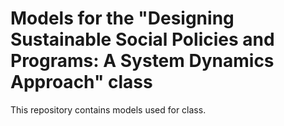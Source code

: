 # Models for the "Designing Sustainable Social Policies and Programs: A System Dynamics Approach" class

This repository contains models used for class. 
